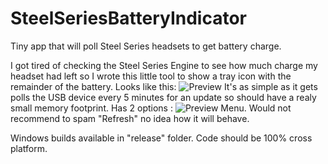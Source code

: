 # SteelSeriesBatteryIndicator
Tiny app that will poll Steel Series headsets to get battery charge.

I got tired of checking the Steel Series Engine to see how much charge my headset had left so I wrote this little tool to show a tray icon with the remainder of the battery.
Looks like this: 
![Preview](https://i.imgur.com/DVYFxTW.png)
It's as simple as it gets polls the USB device every 5 minutes for an update so should have a realy small memory footprint. Has 2 options :
![Preview Menu](https://i.imgur.com/mY4A3Br.png).
Would not recommend to spam "Refresh" no idea how it will behave.

Windows builds available in "release" folder. Code should be 100% cross platform.
